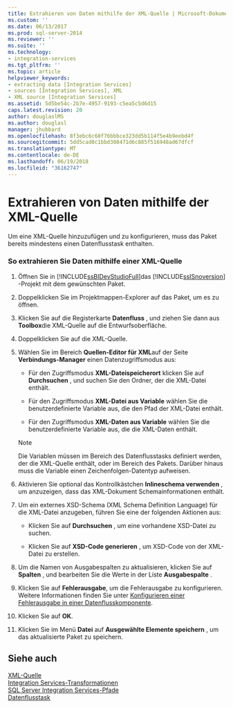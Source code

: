 ```yaml
---
title: Extrahieren von Daten mithilfe der XML-Quelle | Microsoft-Dokumentation
ms.custom: ''
ms.date: 06/13/2017
ms.prod: sql-server-2014
ms.reviewer: ''
ms.suite: ''
ms.technology:
- integration-services
ms.tgt_pltfrm: ''
ms.topic: article
helpviewer_keywords:
- extracting data [Integration Services]
- sources [Integration Services], XML
- XML source [Integration Services]
ms.assetid: 5d5be54c-2b7e-4957-9193-c5ea5c5d6d15
caps.latest.revision: 20
author: douglaslMS
ms.author: douglasl
manager: jhubbard
ms.openlocfilehash: 8f3ebc6c60f76bbbce323dd5b114f5e4b9eebd4f
ms.sourcegitcommit: 5dd5cad0c1bbd308471d6c885f516948ad67dfcf
ms.translationtype: MT
ms.contentlocale: de-DE
ms.lasthandoff: 06/19/2018
ms.locfileid: "36162747"
---
```

# <a name="extract-data-by-using-the-xml-source"></a>Extrahieren von Daten mithilfe der XML-Quelle
  Um eine XML-Quelle hinzuzufügen und zu konfigurieren, muss das Paket bereits mindestens einen Datenflusstask enthalten.  
  
### <a name="to-extract-data-using-an-xml-source"></a>So extrahieren Sie Daten mithilfe einer XML-Quelle  
  
1.  Öffnen Sie in [!INCLUDE[ssBIDevStudioFull](../../includes/ssbidevstudiofull-md.md)]das [!INCLUDE[ssISnoversion](../../includes/ssisnoversion-md.md)] -Projekt mit dem gewünschten Paket.  
  
2.  Doppelklicken Sie im Projektmappen-Explorer auf das Paket, um es zu öffnen.  
  
3.  Klicken Sie auf die Registerkarte **Datenfluss** , und ziehen Sie dann aus **Toolbox**die XML-Quelle auf die Entwurfsoberfläche.  
  
4.  Doppelklicken Sie auf die XML-Quelle.  
  
5.  Wählen Sie im Bereich **Quellen-Editor für XML**auf der Seite **Verbindungs-Manager** einen Datenzugriffsmodus aus:  
  
    -   Für den Zugriffsmodus **XML-Dateispeicherort** klicken Sie auf **Durchsuchen** , und suchen Sie den Ordner, der die XML-Datei enthält.  
  
    -   Für den Zugriffsmodus **XML-Datei aus Variable** wählen Sie die benutzerdefinierte Variable aus, die den Pfad der XML-Datei enthält.  
  
    -   Für den Zugriffsmodus **XML-Daten aus Variable** wählen Sie die benutzerdefinierte Variable aus, die die XML-Daten enthält.  
  
    > [!NOTE]  
    >  Die Variablen müssen im Bereich des Datenflusstasks definiert werden, der die XML-Quelle enthält, oder im Bereich des Pakets. Darüber hinaus muss die Variable einen Zeichenfolgen-Datentyp aufweisen.  
  
6.  Aktivieren Sie optional das Kontrollkästchen **Inlineschema verwenden** , um anzuzeigen, dass das XML-Dokument Schemainformationen enthält.  
  
7.  Um ein externes XSD-Schema (XML Schema Definition Language) für die XML-Datei anzugeben, führen Sie eine der folgenden Aktionen aus:  
  
    -   Klicken Sie auf **Durchsuchen** , um eine vorhandene XSD-Datei zu suchen.  
  
    -   Klicken Sie auf **XSD-Code generieren** , um XSD-Code von der XML-Datei zu erstellen.  
  
8.  Um die Namen von Ausgabespalten zu aktualisieren, klicken Sie auf **Spalten** , und bearbeiten Sie die Werte in der Liste **Ausgabespalte** .  
  
9. Klicken Sie auf **Fehlerausgabe**, um die Fehlerausgabe zu konfigurieren. Weitere Informationen finden Sie unter [Konfigurieren einer Fehlerausgabe in einer Datenflusskomponente](../configure-an-error-output-in-a-data-flow-component.md).  
  
10. Klicken Sie auf **OK**.  
  
11. Klicken Sie im Menü **Datei** auf **Ausgewählte Elemente speichern** , um das aktualisierte Paket zu speichern.  
  
## <a name="see-also"></a>Siehe auch  
 [XML-Quelle](xml-source.md)   
 [Integration Services-Transformationen](transformations/integration-services-transformations.md)   
 [SQL Server Integration Services-Pfade](integration-services-paths.md)   
 [Datenflusstask](../control-flow/data-flow-task.md)  
  
  